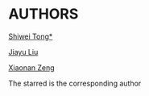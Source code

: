 # AUTHORS

[Shiwei Tong*](https://github.com/tswsxk)

[Jiayu Liu](https://github.com/Ljyustc)

[Xiaonan Zeng](https://github.com/sone47)

The starred is the corresponding author
